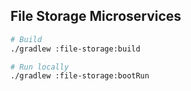 ## File Storage Microservices

```bash
# Build
./gradlew :file-storage:build

# Run locally
./gradlew :file-storage:bootRun
```